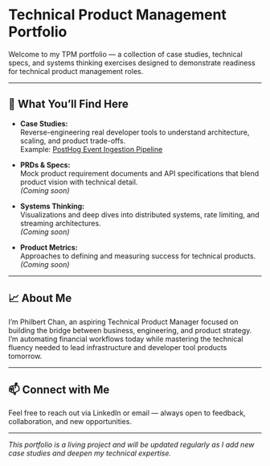 # Technical Product Management Portfolio

Welcome to my TPM portfolio — a collection of case studies, technical specs, and systems thinking exercises designed to demonstrate readiness for technical product management roles.

---

## 🚀 What You’ll Find Here

- **Case Studies:**  
  Reverse-engineering real developer tools to understand architecture, scaling, and product trade-offs.  
  Example: [PostHog Event Ingestion Pipeline](01-case-studies/posthog-ingestion-pipeline.md)

- **PRDs & Specs:**  
  Mock product requirement documents and API specifications that blend product vision with technical detail.  
  *(Coming soon)*

- **Systems Thinking:**  
  Visualizations and deep dives into distributed systems, rate limiting, and streaming architectures.  
  *(Coming soon)*

- **Product Metrics:**  
  Approaches to defining and measuring success for technical products.  
  *(Coming soon)*

---

## 📈 About Me

I’m Philbert Chan, an aspiring Technical Product Manager focused on building the bridge between business, engineering, and product strategy. I’m automating financial workflows today while mastering the technical fluency needed to lead infrastructure and developer tool products tomorrow.

---

## 📫 Connect with Me

Feel free to reach out via LinkedIn or email — always open to feedback, collaboration, and new opportunities.

---

*This portfolio is a living project and will be updated regularly as I add new case studies and deepen my technical expertise.*

